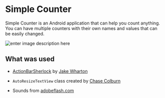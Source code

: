 Simple Counter
==============
Simple Counter is an Android application that can help you count anything. You can have multiple counters with their own names and values that can be easily changed.

![enter image description here][1]

What was used
-------------
* [ActionBarSherlock][2] by [Jake Wharton][3]
* `AutoResizeTextView` class created by [Chase Colburn][4]
* Sounds from [adobeflash.com][5]


  [1]: https://github.com/Tsukanov/Simple-Counter/stuff/art.png
  [2]: http://actionbarsherlock.com/
  [3]: http://jakewharton.com/
  [4]: http://stackoverflow.com/a/5535672/272770
  [5]: http://www.adobeflash.com/download/sounds/clicks/